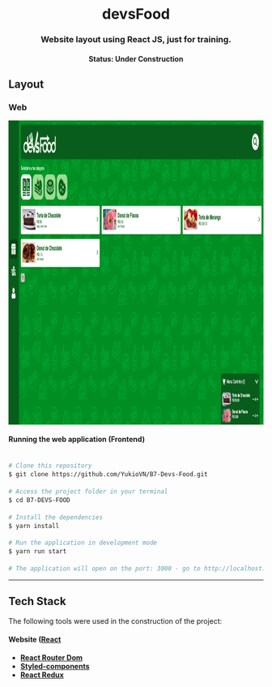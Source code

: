<h1 align="center">devsFood</h1>
<h3 align="center">
  Website layout using React JS, just for training.
</h3>

<h4 align="center"> 
	 Status: Under Construction
</h4>

## Layout

### Web

<p align="center" style="display: flex; align-items: flex-start; justify-content: center;">
  <img alt="page screen" src="./public/assets/Devsfood_img/screen1.png" width="600px" height="600px">
</p>

#### Running the web application (Frontend)

```bash

# Clone this repository
$ git clone https://github.com/YukioVN/B7-Devs-Food.git

# Access the project folder in your terminal
$ cd B7-DEVS-FOOD

# Install the dependencies
$ yarn install

# Run the application in development mode
$ yarn run start

# The application will open on the port: 3000 - go to http://localhost:3000

```

---

## Tech Stack

The following tools were used in the construction of the project:

#### **Website**  ([React](https://reactjs.org/)

-   **[React Router Dom](https://github.com/ReactTraining/react-router/tree/master/packages/react-router-dom)**
-   **[Styled-components](https://github.com/styled-components/styled-components)**
-   **[React Redux](https://github.com/reduxjs/react-redux)**
